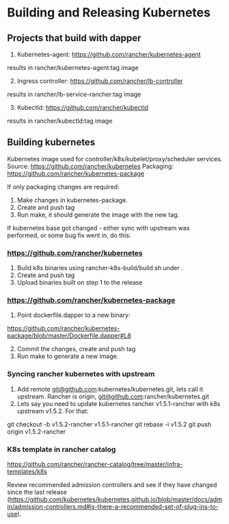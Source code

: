 # Building and Releasing Kubernetes

## Projects that build with dapper

1) Kubernetes-agent: https://github.com/rancher/kubernetes-agent

results in rancher/kubernetes-agent:tag image

2) Ingress controller: https://github.com/rancher/lb-controller

results in rancher/lb-service-rancher:tag image

3) Kubectld: https://github.com/rancher/kubectld

results in rancher/kubectld:tag image


## Building kubernetes

Kubernetes image used for controller/k8s/kubelet/proxy/scheduler services. 
Source: https://github.com/rancher/kubernetes
Packaging: https://github.com/rancher/kubernetes-package

If only packaging changes are required:

1) Make changes in kubernetes-package.
2) Create and push tag
3) Run make, it should generate the image with the new tag.

If kubernetes base got changed - either sync with upstream was performed, or some bug fix went in, do this:

### https://github.com/rancher/kubernetes

1) Build k8s binaries using  rancher-k8s-build/build.sh under .
2) Create and push tag
3) Upload binaries built on step 1 to the release

### https://github.com/rancher/kubernetes-package

1) Point dockerfile.dapper to a new binary:

https://github.com/rancher/kubernetes-package/blob/master/Dockerfile.dapper#L8

2) Commit the changes, create and push tag
3) Run make to generate a new image.

### Syncing rancher kubernetes with upstream

1) Add remote git@github.com:kubernetes/kubernetes.git, lets call it upstream. Rancher is origin, git@github.com:rancher/kubernetes.git
2) Lets say you need to update kubernetes rancher v1.5.1-rancher with k8s upstream v1.5.2. For that:

git checkout -b v1.5.2-rancher v1.5.1-rancher
git rebase -i v1.5.2
git push origin v1.5.2-rancher

### K8s template in rancher catalog

https://github.com/rancher/rancher-catalog/tree/master/infra-templates/k8s

Review recommended admission controllers and see if they have changed since the last release (https://github.com/kubernetes/kubernetes.github.io/blob/master/docs/admin/admission-controllers.md#is-there-a-recommended-set-of-plug-ins-to-use).
